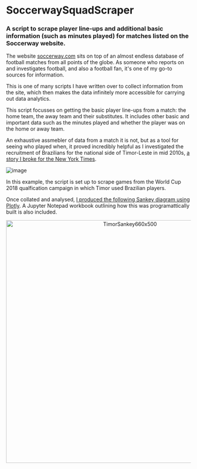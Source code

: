# SoccerwaySquadScraper
### A script to scrape player line-ups and additional basic information (such as minutes played) for matches listed on the Soccerway website. 


The website <a href="https://int.soccerway.com/" target="_blank">soccerway.com</a> sits on top of an almost endless database of football matches from all points of the globe. As someone who reports on and investigates football, and also a football fan, it's one of my go-to sources for information.

This is one of many scripts I have written over to collect information from the site, which then makes the data infinitely more accessible for carrying out data analytics.

This script focusses on getting the basic player line-ups from a match: the home team, the away team and their substitutes. It includes other basic and important data such as the minutes played and whether the player was on the home or away team. 

An exhaustive assmebler of data from a match it is not, but as a tool for seeing who played when, it proved incredibly helpful as I investigated the recruitment of Brazilians for the national side of Timor-Leste in mid 2010s, <a href="https://www.nytimes.com/2015/10/02/sports/soccer/how-did-east-timor-soccer-improve-so-much-brazilians.html" target="_blank">a story I broke for the New York Times</a>. 

![image](https://user-images.githubusercontent.com/69304112/154632941-3e49af72-95c8-4417-8877-6c85d96f9c68.png)

In this example, the script is set up to scrape games from the World Cup 2018 qualfication campaign in which Timor used Brazilian players.

Once collated and analysed,  <a href="https://plotly.com/~constituentanalytics/77/" target="_blank">I produced the following Sankey diagram using Plotly</a>. A Jupyter Notepad workbook outlining how this was programattically built is also included.

 <div>
      <a href="https://plotly.com/~constituentanalytics/77/" target="_blank" title="TimorSankey660x500" style="display: block; text-align: center;">
       <img src="https://plotly.com/~constituentanalytics/77.png" alt="TimorSankey660x500" style="max-width: 100%;width: 660px;"  width="660" onerror="this.onerror=null;this.src='https://plotly.com/404.png';" />
  </a>
    <script data-plotly="constituentanalytics:77" src="https://plotly.com/embed.js" async></script>  
 </div>
